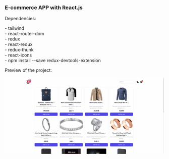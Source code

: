 <h3>E-commerce APP with React.js</h3>

<p>Dependencies:</p>
<p>
- tailwind <br />
- react-router-dom <br />
- redux <br />
- react-redux <br />
- redux-thunk <br />
- react-icons <br />
- npm install --save redux-devtools-extension <br />
</p>

<p>Preview of the project:</p>

![](preview.gif)
